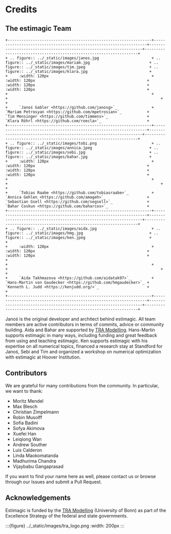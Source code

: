 # Credits

## The estimagic Team

```{eval-rst}
+---------------------------------------------------------------+-------------------------------------------------------------------+-------------------------------------------------------------------+-------------------------------------------------------------------+
+ .. figure:: ../_static/images/janos.jpg                       + .. figure:: ../_static/images/mariam.jpg                          + .. figure:: ../_static/images/tim.jpeg                            + .. figure:: ../_static/images/klara.jpg                           +
+     :width: 120px                                             +     :width: 120px                                                 +     :width: 120px                                                 +     :width: 120px                                                 +
+                                                               +                                                                   +                                                                   +                                                                   +
+     `Janoś Gabler <https://github.com/janosg>`_               +     `Mariam Petrosyan <https://github.com/mpetrosian>`_           +     `Tim Mensinger <https://github.com/timmens>`_                 +     `Klara Röhrl <https://github.com/roecla>`_                    +
+---------------------------------------------------------------+-------------------------------------------------------------------+-------------------------------------------------------------------+-------------------------------------------------------------------+
+ .. figure:: ../_static/images/tobi.png                        + .. figure:: ../_static/images/annica.jpeg                         + .. figure:: ../_static/images/sebi.jpg                            + .. figure:: ../_static/images/bahar.jpg                           +
+     :width: 120px                                             +     :width: 120px                                                 +     :width: 120px                                                 +     :width: 120px                                                 +
+                                                               +                                                                   +                                                                   +                                                                   +
+     `Tobias Raabe <https://github.com/tobiasraabe>`_          +     `Annica Gehlen <https://github.com/amageh>`_                  +     `Sebastian Gsell <https://github.com/segsell>`_               +     `Bahar Coskun <https://github.com/baharcos>`_                 +
+---------------------------------------------------------------+-------------------------------------------------------------------+-------------------------------------------------------------------+-------------------------------------------------------------------+
+ .. figure:: ../_static/images/aida.jpg                        + .. figure:: ../_static/images/hmg.jpg                             + .. figure:: ../_static/images/ken.jpeg                            +                                                                   +
+     :width: 120px                                             +     :width: 120px                                                 +     :width: 120px                                                 +                                                                   +
+                                                               +                                                                   +                                                                   +                                                                   +
+     `Aida Takhmazova <https://github.com/aidatak97>`_         +     `Hans-Martin von Gaudecker <https://github.com/hmgaudecker>`_ +     `Kenneth L. Judd <https://kenjudd.org/>`_                     +                                                                   +
+---------------------------------------------------------------+-------------------------------------------------------------------+-------------------------------------------------------------------+-------------------------------------------------------------------+
```

Janoś is the original developer and architect behind estimagic. All team members
are active contributors in terms of commits, advice or community
building. Aida and Bahar are supported by [TRA Modelling].
Hans-Martin supports estimagic in many ways, including funding
and great feedback from using and teaching estimagic.
Ken supports estimagic with his expertise on all numerical topics,
financed a research stay at Standford for Janoś, Sebi and Tim and organized a workshop
on numerical optimization with estimagic at Hoover Institution.

## Contributors

We are grateful for many contributions from the community. In
particular, we want to thank:

- Moritz Mendel
- Max Blesch
- Christian Zimpelmann
- Robin Musolff
- Sofia Badini
- Sofya Akimova
- Xuefei Han
- Leiqiong Wan
- Andrew Souther
- Luis Calderon
- Linda Maokomatanda
- Madhurima Chandra
- Vijaybabu Gangaprasad

If you want to find your name here as well, please contact us or browse through our
Issues and submit a Pull Request.

## Acknowledgements

Estimagic is funded by the [TRA Modelling] (University of Bonn) as part of the Excellence
Strategy of the federal and state governments.

:::{figure} ../_static/images/tra_logo.png
:width: 200px
:::


[tra modelling]: https://www.uni-bonn.de/en/research-and-teaching/research-profile/transdisciplinary-research-areas/tra-1-modelling

